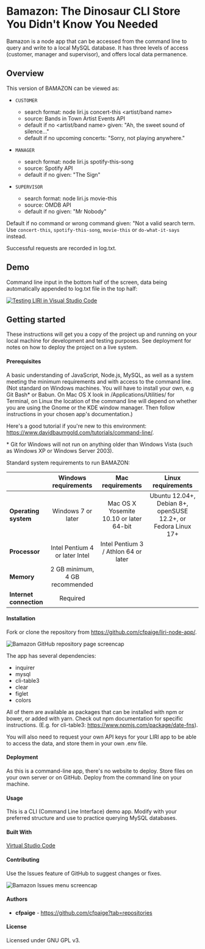 # Bamazon: The Dinosaur CLI Store You Didn't Know You Needed

Bamazon is a node app that can be accessed from the command line to query and write to a local MySQL database. It has three levels of access (customer, manager and supervisor), and offers local data permanence.

## Overview

This version of BAMAZON can be viewed as:

* `CUSTOMER`
    - search format: node liri.js concert-this <artist/band name>
    - source: Bands in Town Artist Events API
    - default if no <artist/band name> given: "Ah, the sweet sound of silence..."
    - default if no upcoming concerts: "Sorry, not playing anywhere."

* `MANAGER`
    - search format: node liri.js spotify-this-song <song name>
    - source: Spotify API
    - default if no <song name> given: "The Sign"

* `SUPERVISOR`
    - search format: node liri.js movie-this <movie name>
    - source: OMDB API
    - default if no <movie name> given: "Mr Nobody"


Default if no command or wrong command given: "Not a valid search term. Use `concert-this`, `spotify-this-song`, `movie-this` or `do-what-it-says` instead.

Successful requests are recorded in log.txt.

## Demo

Command line input in the bottom half of the screen, data being automatically appended to log.txt file in the top half:

[![Testing LIRI in Visual Studio Code](http://img.youtube.com/vi/M5yioavDQPA/0.jpg)](http://www.youtube.com/watch?v=M5yioavDQPA "Testing LIRI in Visual Studio Code")

## Getting started

These instructions will get you a copy of the project up and running on your local machine for development and testing purposes. See deployment for notes on how to deploy the project on a live system.

#### Prerequisites

A basic understanding of JavaScript, Node.js, MySQL, as well as a system meeting the minimum requirements and with access to the command line. (Not standard on Windows machines. You will have to install your own, e.g Git Bash* or Babun. On Mac OS X look in /Applications/Utilities/ for Terminal, on Linux the location of the command line will depend on whether you are using the Gnome or the KDE window manager. Then follow instructions in your chosen app's documentation.)

Here's a good tutorial if you're new to this environment: https://www.davidbaumgold.com/tutorials/command-line/.

\* Git for Windows will not run on anything older than Windows Vista (such as Windows XP or Windows Server 2003). 


Standard system requirements to run BAMAZON:

|  | Windows requirements | Mac requirements | Linux requirements |
|:---|:---:|:---:|:---:|
|**Operating system**|Windows 7 or later|Mac OS X Yosemite 10.10 or later 64-bit|Ubuntu 12.04+, Debian 8+, openSUSE 12.2+, or Fedora Linux 17+|
|**Processor**|Intel Pentium 4 or later	Intel|Intel Pentium 3 / Athlon 64 or later|
|**Memory**|2 GB minimum, 4 GB recommended|
|**Internet connection**|Required|

#### Installation

Fork or clone the repository from https://github.com/cfpaige/liri-node-app/.

![Bamazon GitHub repository page screencap](/bamazon.png)

The app has several dependencies:

* inquirer
* mysql
* cli-table3
* clear
* figlet
* colors

All of them are available as packages that can be installed with npm or bower, or added with yarn. Check out npm documentation for specific instructions. (E.g. for cli-table3: https://www.npmjs.com/package/date-fns).

You will also need to request your own API keys for your LIRI app to be able to access the data, and store them in your own .env file.

#### Deployment

As this is a command-line app, there's no website to deploy. Store files on your own server or on GitHub. Deploy from the command line on your machine.

#### Usage

This is a CLI (Command Line Interface) demo app. Modify with your preferred structure and use to practice querying MySQL databases.

#### Built With 

[Virtual Studio Code](https://code.visualstudio.com/)

#### Contributing

Use the Issues feature of GitHub to suggest changes or fixes.

![Bamazon Issues menu screencap](/bamazon-issues.png)

#### Authors

- **cfpaige** - https://github.com/cfpaige?tab=repositories

#### License

Licensed under GNU GPL v3.